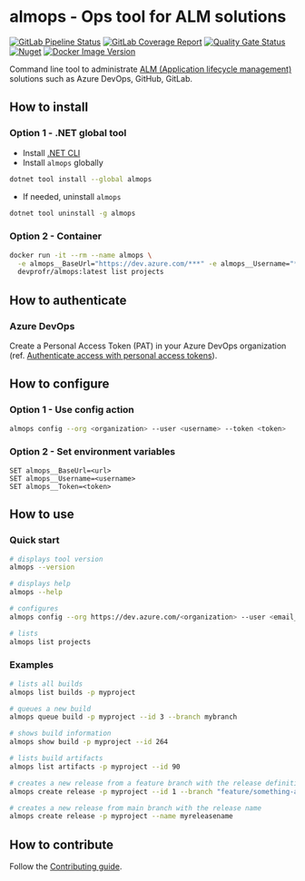 ﻿# almops - Ops tool for ALM solutions

[![GitLab Pipeline Status](https://gitlab.com/devpro-labs/software/almops/badges/main/pipeline.svg)](https://gitlab.com/devpro-labs/software/almops/-/pipelines)
[![GitLab Coverage Report](https://gitlab.com/devpro-labs/software/almops/badges/main/coverage.svg)](https://gitlab.com/devpro-labs/software/almops/-/commits/main)
[![Quality Gate Status](https://sonarcloud.io/api/project_badges/measure?project=devpro.almops&metric=alert_status)](https://sonarcloud.io/dashboard?id=devpro.almops)
[![Nuget](https://img.shields.io/nuget/v/almops.svg)](https://www.nuget.org/packages/almops)
[![Docker Image Version](https://img.shields.io/docker/v/devprofr/almops?label=Docker)](https://hub.docker.com/r/devprofr/almops)

<!--[![Coverage](https://sonarcloud.io/api/project_badges/measure?project=devpro.almops&metric=coverage)](https://sonarcloud.io/dashboard?id=devpro.almops)-->


Command line tool to administrate [ALM (Application lifecycle management)](https://en.wikipedia.org/wiki/Application_lifecycle_management) solutions such as Azure DevOps, GitHub, GitLab.

## How to install

### Option 1 - .NET global tool

* Install [.NET CLI](https://learn.microsoft.com/en-us/dotnet/core/install/)
* Install `almops` globally

```bash
dotnet tool install --global almops
```

* If needed, uninstall `almops`

```bash
dotnet tool uninstall -g almops
```

### Option 2 - Container

```bash
docker run -it --rm --name almops \
  -e almops__BaseUrl="https://dev.azure.com/***" -e almops__Username="***" -e almops__Token="***" \
  devprofr/almops:latest list projects
```

## How to authenticate

### Azure DevOps

Create a Personal Access Token (PAT) in your Azure DevOps organization (ref. [Authenticate access with personal access tokens](https://learn.microsoft.com/en-us/azure/devops/organizations/accounts/use-personal-access-tokens-to-authenticate)).

## How to configure

### Option 1 - Use config action

```bash
almops config --org <organization> --user <username> --token <token>
```

### Option 2 - Set environment variables

```dos
SET almops__BaseUrl=<url>
SET almops__Username=<username>
SET almops__Token=<token>
```

## How to use

### Quick start

```bash
# displays tool version
almops --version

# displays help
almops --help

# configures
almops config --org https://dev.azure.com/<organization> --user <email_address> --token <token>

# lists
almops list projects
```

### Examples

```bash
# lists all builds
almops list builds -p myproject

# queues a new build
almops queue build -p myproject --id 3 --branch mybranch

# shows build information
almops show build -p myproject --id 264

# lists build artifacts
almops list artifacts -p myproject --id 90

# creates a new release from a feature branch with the release definition id
almops create release -p myproject --id 1 --branch "feature/something-awesome"

# creates a new release from main branch with the release name
almops create release -p myproject --name myreleasename
```

## How to contribute

Follow the [Contributing guide](CONTRIBUTING.md).

